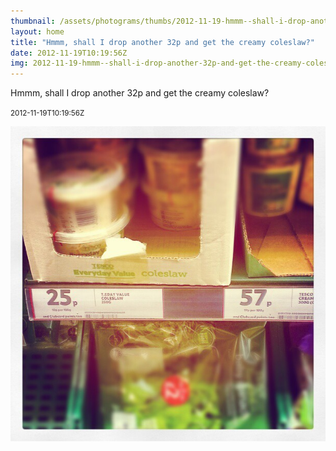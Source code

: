 ```yaml
---
thumbnail: /assets/photograms/thumbs/2012-11-19-hmmm--shall-i-drop-another-32p-and-get-the-creamy-coleslaw-.jpg
layout: home
title: "Hmmm, shall I drop another 32p and get the creamy coleslaw?"
date: 2012-11-19T10:19:56Z
img: 2012-11-19-hmmm--shall-i-drop-another-32p-and-get-the-creamy-coleslaw-.jpg
---
```


Hmmm, shall I drop another 32p and get the creamy coleslaw?

<small>2012-11-19T10:19:56Z</small>

![Hmmm, shall I drop another 32p and get the creamy coleslaw?](/assets/photograms/original/2012-11-19-hmmm--shall-i-drop-another-32p-and-get-the-creamy-coleslaw-.jpg)
